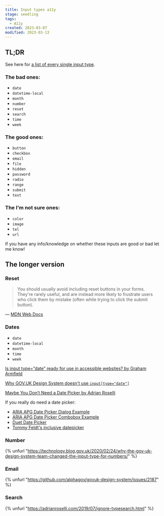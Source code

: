 ```yaml
---
title: Input types a11y
stage: seedling
tags:
  - A11y
created: 2023-03-07
modified: 2023-03-13
---
```


## TL;DR

See here for [a list of every single input type](https://developer.mozilla.org/en-US/docs/Web/HTML/Element/input#input_types).

### The bad ones:

- `date`
- `datetime-local`
- `month`
- `number`
- `reset`
- `search`
- `time`
- `week`

### The good ones:

- `button`
- `checkbox`
- `email`
- `file`
- `hidden`
- `password`
- `radio`
- `range`
- `submit`
- `text`

### The I'm not sure ones:

- `color`
- `image`
- `tel`
- `url`

If you have any info/knowledge on whether these inputs are good or bad let me know!

## The longer version

### Reset

> You should usually avoid including reset buttons in your forms. They're rarely useful, and are instead more likely to frustrate users who click them by mistake (often while trying to click the submit button).

— [MDN Web Docs](https://developer.mozilla.org/en-US/docs/Web/HTML/Element/input/reset)

### Dates

- `date`
- `datetime-local`
- `month`
- `time`
- `week`

[Is input type=”date” ready for use in accessible websites? by Graham Armfield](https://www.hassellinclusion.com/blog/input-type-date-ready-for-use/)

[Why GOV.UK Design System doesn't use `input[type="date"]`](https://github.com/alphagov/govuk-design-system-backlog/issues/43#issuecomment-1160139594)

[Maybe You Don’t Need a Date Picker by Adrian Roselli](https://adrianroselli.com/2019/07/maybe-you-dont-need-a-date-picker.html)

If you really do need a date picker:

- [ARIA APG Date Picker Dialog Example](https://www.w3.org/WAI/ARIA/apg/patterns/dialog-modal/examples/datepicker-dialog/)
- [ARIA APG Date Picker Combobox Example](https://www.w3.org/WAI/ARIA/apg/patterns/combobox/examples/combobox-datepicker/)
- [Duet Date Picker](https://github.com/duetds/date-picker)
- [Tommy Feldt's inclusive datepicker](https://github.com/fymmot/inclusive-dates)

### Number

{% unfurl "https://technology.blog.gov.uk/2020/02/24/why-the-gov-uk-design-system-team-changed-the-input-type-for-numbers/" %}

### Email

{% unfurl "https://github.com/alphagov/govuk-design-system/issues/2187" %}

### Search

{% unfurl "https://adrianroselli.com/2019/07/ignore-typesearch.html" %}
